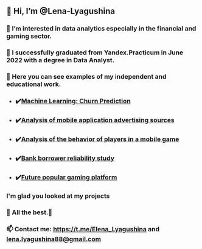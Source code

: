 ##  👋 Hi, I’m @Lena-Lyagushina
### 👀 I’m interested in data analytics especially in the financial and gaming sector.
###  🌱 I successfully graduated from Yandex.Practicum in June 2022 with a degree in Data Analyst.
###  💞️ Here you can see examples of my independent and educational work.
* ### :heavy_check_mark:[Machine Learning: Churn Prediction]( https://github.com/Lena-Lyagushina/PORTFOLIO-DATA-ANALYSIS/tree/main/Machine%20Learning:%20Churn%20Prediction)
* ### :heavy_check_mark:[Analysis of mobile application advertising sources](https://github.com/Lena-Lyagushina/PORTFOLIO-DATA-ANALYSIS/tree/main/analysis%20of%20business%20and%20product%20indicators)
* ### :heavy_check_mark:[Analysis of the behavior of players in a mobile game](https://github.com/Lena-Lyagushina/PORTFOLIO-DATA-ANALYSIS/tree/main/analysis%20of%20the%20behavior%20of%20players%20in%20a%20mobile%20game)
* ### :heavy_check_mark:[Bank borrower reliability study](https://github.com/Lena-Lyagushina/PORTFOLIO-DATA-ANALYSIS/tree/main/bank%20borrower%20reliability%20study)
* ### :heavy_check_mark:[Future popular gaming platform](https://github.com/Lena-Lyagushina/PORTFOLIO-DATA-ANALYSIS/tree/main/future%20popular%20gaming%20platform)



### I'm glad you looked at my projects 
### :star2: All the best.:star2:

###  📫 Сontact me: https://t.me/Elena_Lyagushina and lena.lyagushina88@gmail.com
